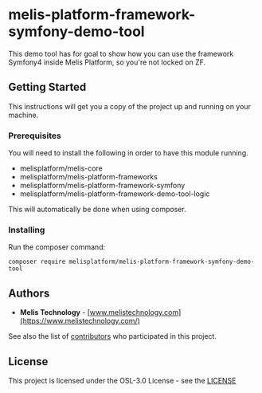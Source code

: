 # melis-platform-framework-symfony-demo-tool
This demo tool has for goal to show how you can use the framework Symfony4 inside Melis Platform, so you're not locked on ZF.

## Getting Started
This instructions will get you a copy of the project up and running on your machine.

### Prerequisites
You will need to install the following in order to have this module running.
* melisplatform/melis-core
* melisplatform/melis-platform-frameworks
* melisplatform/melis-platform-framework-symfony
* melisplatform/melis-platform-framework-demo-tool-logic

This will automatically be done when using composer.

### Installing
Run the composer command:

```
composer require melisplatform/melis-platform-framework-symfony-demo-tool
```

## Authors

* **Melis Technology** - [www.melistechnology.com](https://www.melistechnology.com/)

See also the list of [contributors](https://github.com/melisplatform/melis-platform-framework-symfony-demo-tool/contributors) who participated in this project.


## License

This project is licensed under the OSL-3.0 License - see the [LICENSE](LICENSE)